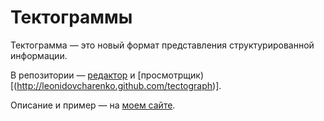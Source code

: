 # Тектограммы
Тектограмма — это новый формат представления структурированной информации.

В репозитории — [редактор](http://leonidovcharenko.github.com/tectograph) и [просмотрщик)[(http://leonidovcharenko.github.com/tectograph)].

Описание и пример — на [моем сайте](http://leonidovcharenko.ru/tectograms).


